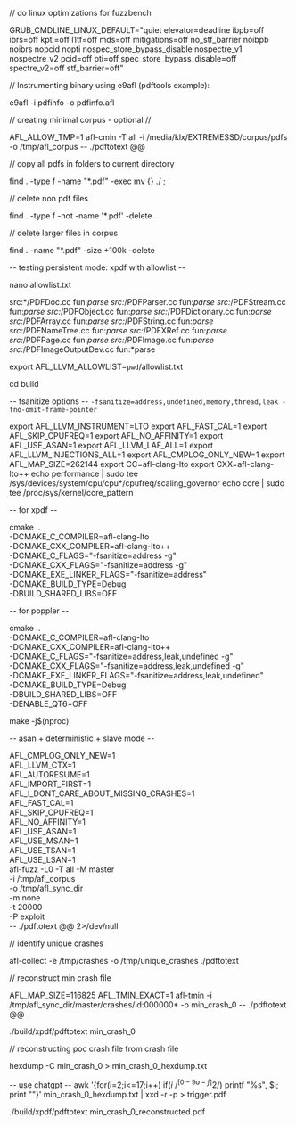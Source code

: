 // do linux optimizations for fuzzbench

GRUB_CMDLINE_LINUX_DEFAULT="quiet elevator=deadline ibpb=off ibrs=off kpti=off l1tf=off mds=off mitigations=off no_stf_barrier noibpb noibrs nopcid nopti nospec_store_bypass_disable nospectre_v1 nospectre_v2 pcid=off pti=off spec_store_bypass_disable=off spectre_v2=off stf_barrier=off"

// Instrumenting binary using e9afl (pdftools example):

e9afl -i pdfinfo -o pdfinfo.afl

// creating minimal corpus - optional //

AFL_ALLOW_TMP=1 afl-cmin -T all -i /media/klx/EXTREMESSD/corpus/pdfs -o /tmp/afl_corpus -- ./pdftotext @@

// copy all pdfs in folders to current directory

find . -type f -name "*.pdf" -exec mv {} ./ \;

// delete non pdf files

find . -type f -not -name '*.pdf' -delete

// delete larger files in corpus

find . -name "*.pdf" -size +100k -delete

-- testing persistent mode: xpdf with allowlist --

nano allowlist.txt

src:*/PDFDoc.cc
fun:*parse
src:*/PDFParser.cc
fun:*parse
src:*/PDFStream.cc
fun:*parse
src:*/PDFObject.cc
fun:*parse
src:*/PDFDictionary.cc
fun:*parse
src:*/PDFArray.cc
fun:*parse
src:*/PDFString.cc
fun:*parse
src:*/PDFNameTree.cc
fun:*parse
src:*/PDFXRef.cc
fun:*parse
src:*/PDFPage.cc
fun:*parse
src:*/PDFImage.cc
fun:*parse
src:*/PDFImageOutputDev.cc
fun:*parse

export AFL_LLVM_ALLOWLIST=`pwd`/allowlist.txt

cd build

-- fsanitize options --
`-fsanitize=address,undefined,memory,thread,leak -fno-omit-frame-pointer`

export AFL_LLVM_INSTRUMENT=LTO
export AFL_FAST_CAL=1
export AFL_SKIP_CPUFREQ=1
export AFL_NO_AFFINITY=1
export AFL_USE_ASAN=1
export AFL_LLVM_LAF_ALL=1
export AFL_LLVM_INJECTIONS_ALL=1
export AFL_CMPLOG_ONLY_NEW=1
export AFL_MAP_SIZE=262144
export CC=afl-clang-lto
export CXX=afl-clang-lto++
echo performance | sudo tee /sys/devices/system/cpu/cpu*/cpufreq/scaling_governor
echo core | sudo tee /proc/sys/kernel/core_pattern

-- for xpdf --

cmake .. \
    -DCMAKE_C_COMPILER=afl-clang-lto \
    -DCMAKE_CXX_COMPILER=afl-clang-lto++ \
    -DCMAKE_C_FLAGS="-fsanitize=address -g" \
    -DCMAKE_CXX_FLAGS="-fsanitize=address -g" \
    -DCMAKE_EXE_LINKER_FLAGS="-fsanitize=address" \
    -DCMAKE_BUILD_TYPE=Debug \
    -DBUILD_SHARED_LIBS=OFF

-- for poppler --

cmake .. \
    -DCMAKE_C_COMPILER=afl-clang-lto \
    -DCMAKE_CXX_COMPILER=afl-clang-lto++ \
    -DCMAKE_C_FLAGS="-fsanitize=address,leak,undefined -g" \
    -DCMAKE_CXX_FLAGS="-fsanitize=address,leak,undefined -g" \
    -DCMAKE_EXE_LINKER_FLAGS="-fsanitize=address,leak,undefined" \
    -DCMAKE_BUILD_TYPE=Debug \
    -DBUILD_SHARED_LIBS=OFF \
    -DENABLE_QT6=OFF

make -j$(nproc)


-- asan + deterministic + slave mode --

AFL_CMPLOG_ONLY_NEW=1 \
AFL_LLVM_CTX=1 \
AFL_AUTORESUME=1 \
AFL_IMPORT_FIRST=1 \
AFL_I_DONT_CARE_ABOUT_MISSING_CRASHES=1 \
AFL_FAST_CAL=1 \
AFL_SKIP_CPUFREQ=1 \
AFL_NO_AFFINITY=1 \
AFL_USE_ASAN=1 \
AFL_USE_MSAN=1 \
AFL_USE_TSAN=1 \
AFL_USE_LSAN=1 \
afl-fuzz -L0 -T all -M master \
  -i /tmp/afl_corpus \
  -o /tmp/afl_sync_dir \
  -m none \
  -t 20000 \
  -P exploit \
  -- ./pdftotext @@ 2>/dev/null


// identify unique crashes

afl-collect -e /tmp/crashes -o /tmp/unique_crashes ./pdftotext

// reconstruct min crash file

AFL_MAP_SIZE=116825 AFL_TMIN_EXACT=1 afl-tmin -i /tmp/afl_sync_dir/master/crashes/id:000000* -o min_crash_0 -- ./pdftotext @@

./build/xpdf/pdftotext min_crash_0

// reconstructing poc crash file from crash file

hexdump -C min_crash_0 > min_crash_0_hexdump.txt

-- use chatgpt --
awk '{for(i=2;i<=17;i++) if($i ~ /^[0-9a-f]{2}$/) printf "%s", $i; print ""}' min_crash_0_hexdump.txt | xxd -r -p > trigger.pdf

./build/xpdf/pdftotext min_crash_0_reconstructed.pdf
